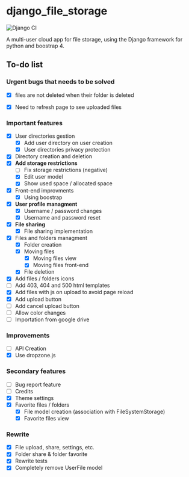 # django_file_storage

![Django CI](https://github.com/HugoNeveux/django_file_storage/workflows/Django%20CI/badge.svg)

A multi-user cloud app for file storage, using the Django framework for python and boostrap 4.

## To-do list

### Urgent bugs that needs to be solved

- [x] files are not deleted when their folder is deleted
- [x] Need to refresh page to see uploaded files


### Important features

- [x] User directories gestion
  - [x] Add user directory on user creation
  - [x] User directories privacy protection
- [x] Directory creation and deletion
- [x] **Add storage restrictions**
  - [ ] Fix storage restrictions (negative)
  - [x] Edit user model
  - [x] Show used space / allocated space
- [x] Front-end improvments
  - [x] Using boostrap
- [x] **User profile managment**
  - [x] Username / password changes
  - [x] Username and password reset
- [x] **File sharing**
  - [x] File sharing implementation
- [x] Files and folders managment
  - [x] Folder creation
  - [x] Moving files
    - [x] Moving files view
    - [x] Moving files front-end
  - [x] File deletion
- [x] Add files / folders icons
- [ ] Add 403, 404 and 500 html templates
- [x] Add files with js on upload to avoid page reload
- [x] Add upload button
- [ ] Add cancel upload button
- [ ] Allow color changes
- [ ] Importation from google drive

### Improvements
- [ ] API Creation
- [x] Use dropzone.js

### Secondary features

- [ ] Bug report feature
- [ ] Credits
- [x] Theme settings
- [x] Favorite files / folders
    - [x] File model creation (association with FileSystemStorage)
    - [x] Favorite files view

### Rewrite

- [x] File upload, share, settings, etc.
- [x] Folder share & folder favorite
- [x] Rewrite tests
- [x] Completely remove UserFile model  
